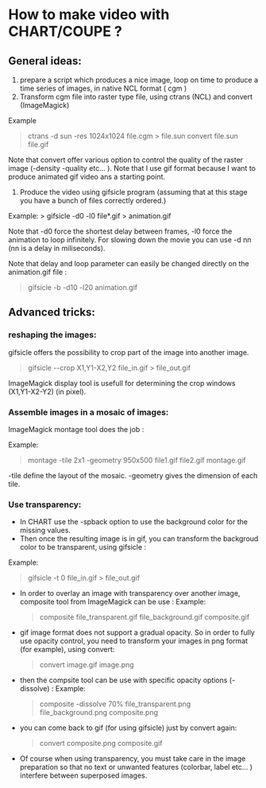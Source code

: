 # How to make video with CHART/COUPE ?

## General ideas:

 1. prepare a script which produces a nice image, loop on time to produce a time series of images, in native NCL format ( cgm )
 1. Transform cgm file into raster type file, using ctrans (NCL)  and convert (ImageMagick)

  Example
   > ctrans -d sun -res 1024x1024 file.cgm > file.sun
     convert file.sun file.gif

  Note that convert offer various option to control the quality of the raster image (-density -quality etc... ). Note that I use gif format because I want to produce animated gif video ans a starting point.

 1. Produce the video using gifsicle program (assuming that at this stage you have a bunch of files correctly ordered.)

  Example:
    > gifsicle -d0 -l0 file*.gif > animation.gif

  Note that -d0  force the shortest delay between frames, -l0 force the animation to loop infinitely.  For slowing down the movie you can use -d nn (nn is a delay in miliseconds). 

  Note that delay and loop parameter can easily be changed directly on the animation.gif file :
   > gifsicle -b -d10 -l20  animation.gif

## Advanced tricks: 
### reshaping the images: 
   gifsicle offers the possibility to crop part of the image into another image.
   > gifsicle --crop X1,Y1-X2,Y2 file_in.gif > file_out.gif

   ImageMagick display tool is usefull for determining the crop windows (X1,Y1-X2-Y2) (in pixel).

### Assemble images in a mosaic of images:
   ImageMagick montage tool does the job : 

  Example:
   > montage -tile 2x1 -geometry 950x500 file1.gif file2.gif montage.gif

  -tile define the layout of the mosaic. -geometry gives the dimension of each tile. 

### Use transparency: 
  * In CHART use the -spback option to use the background color for the missing values.
  * Then once the resulting image is in gif, you can transform the backgroud color to be transparent, using gifsicle :

  Example:
   > gifsicle -t 0 file_in.gif > file_out.gif

  * In order to overlay an image with transparency over another image, composite tool from ImageMagick can be use :
  Example:
    > composite  file_transparent.gif file_background.gif composite.gif 

  * gif image format does not support a gradual opacity. So in order to fully use opacity control, you need to transform your images in png format (for example), using convert:
    > convert image.gif image.png 

  * then the compsite tool can be use with specific opacity options (-dissolve) :
    Example:
    > composite -dissolve 70% file_transparent.png file_background.png composite.png

 * you can come back to gif (for using gifsicle) just by convert again:
   > convert composite.png composite.gif

 * Of course when using transparency, you must take care in the image preparation so that no text or unwanted features (colorbar, label etc... )  interfere between superposed images.
  
